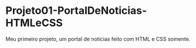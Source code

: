 # Projeto01-PortalDeNoticias-HTMLeCSS
 Meu primeiro projeto, um portal de noticias feito com HTML e CSS somente. 
